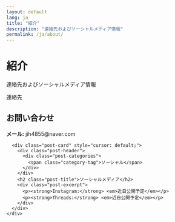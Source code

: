 ```yaml
---
layout: default
lang: ja
title: "紹介"
description: "連絡先およびソーシャルメディア情報"
permalink: /ja/about/
---
```


<div class="hero">
  <div class="hero-content">
    <h1>紹介</h1>
    <p>連絡先およびソーシャルメディア情報</p>
  </div>
</div>

<div class="posts">
  <div class="container">
    <div class="posts-grid">
      <div class="post-card" style="cursor: default;">
        <div class="post-header">
          <div class="post-categories">
            <span class="category-tag">連絡先</span>
          </div>
        </div>
        <h2 class="post-title">お問い合わせ</h2>
        <div class="post-excerpt">
          <p><strong>メール:</strong> jih4855@naver.com</p>
        </div>
      </div>
      
      <div class="post-card" style="cursor: default;">
        <div class="post-header">
          <div class="post-categories">
            <span class="category-tag">ソーシャル</span>
          </div>
        </div>
        <h2 class="post-title">ソーシャルメディア</h2>
        <div class="post-excerpt">
          <p><strong>Instagram:</strong> <em>近日公開予定</em></p>
          <p><strong>Threads:</strong> <em>近日公開予定</em></p>
        </div>
      </div>
    </div>
  </div>
</div>
